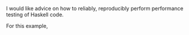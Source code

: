 I would like advice on how to reliably, reproducibly perform performance testing of Haskell code.

For this example,
